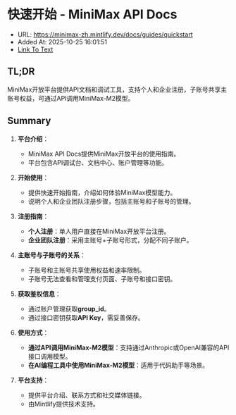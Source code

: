 # 快速开始 - MiniMax API Docs
- URL: https://minimax-zh.mintlify.dev/docs/guides/quickstart
- Added At: 2025-10-25 16:01:51
- [Link To Text](2025-10-25-快速开始---minimax-api-docs_raw.md)

## TL;DR
MiniMax开放平台提供API文档和调试工具，支持个人和企业注册，子账号共享主账号权益，可通过API调用MiniMax-M2模型。

## Summary
1. **平台介绍**：
   - MiniMax API Docs提供MiniMax开放平台的使用指南。
   - 平台包含API调试台、文档中心、账户管理等功能。

2. **开始使用**：
   - 提供快速开始指南，介绍如何体验MiniMax模型能力。
   - 说明个人和企业团队注册步骤，包括主账号和子账号的管理。

3. **注册指南**：
   - **个人注册**：单人用户直接在MiniMax开放平台注册。
   - **企业团队注册**：采用主账号+子账号形式，分配不同子账户。

4. **主账号与子账号的关系**：
   - 子账号和主账号共享使用权益和速率限制。
   - 子账号无法查看和管理支付页面、子账号和接口密钥。

5. **获取鉴权信息**：
   - 通过账户管理获取**group_id**。
   - 通过接口密钥获取**API Key**，需妥善保存。

6. **使用方式**：
   - **通过API调用MiniMax-M2模型**：支持通过Anthropic或OpenAI兼容的API接口调用模型。
   - **在AI编程工具中使用MiniMax-M2模型**：适用于代码助手等场景。

7. **平台支持**：
   - 提供平台介绍、联系方式和社交媒体链接。
   - 由Mintlify提供技术支持。
